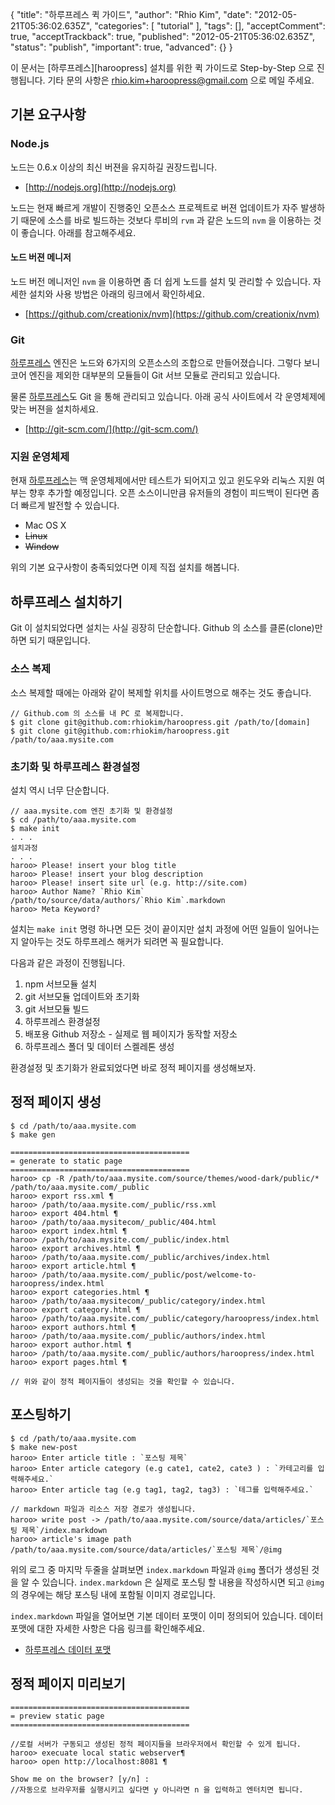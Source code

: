 {
    "title": "하루프레스 퀵 가이드",
    "author": "Rhio Kim",
    "date": "2012-05-21T05:36:02.635Z",
    "categories": [
        "tutorial"
    ],
    "tags": [],
    "acceptComment": true,
    "acceptTrackback": true,
    "published": "2012-05-21T05:36:02.635Z",
    "status": "publish",
    "important": true,
    "advanced": {}
}

이 문서는 [하루프레스][haroopress] 설치를 위한 퀵 가이드로 Step-by-Step 으로 진행됩니다.
기타 문의 사항은 [rhio.kim+haroopress@gmail.com](mailto:rhio.kim+haroopress@gmail.com) 으로 메일 주세요.

## 기본 요구사항

### Node.js
노드는 0.6.x 이상의 최신 버젼을 유지하길 권장드립니다. 

* [http://nodejs.org](http://nodejs.org)

노드는 현재 빠르게 개발이 진행중인 오픈소스 프로젝트로 버젼 업데이트가 자주 발생하기 때문에 소스를 바로 빌드하는 것보다 루비의 `rvm` 과 같은 노드의 `nvm` 을 이용하는 것이 좋습니다. 아래를 참고해주세요.


#### 노드 버젼 메니저
노드 버전 메니저인 `nvm` 을 이용하면 좀 더 쉽게 노드를 설치 및 관리할 수 있습니다. 자세한 설치와 사용 방법은 아래의 링크에서 확인하세요.

* [https://github.com/creationix/nvm](https://github.com/creationix/nvm)

### Git
[하루프레스](haroopress) 엔진은 노드와 6가지의 오픈소스의 조합으로 만들어졌습니다. 그렇다 보니 코어 엔진을 제외한 대부분의 모듈들이 Git 서브 모듈로 관리되고 있습니다.  

물론 [하루프레스](haroopress)도 Git 을 통해 관리되고 있습니다.  아래 공식 사이트에서 각 운영체제에 맞는 버젼을 설치하세요.

* [http://git-scm.com/](http://git-scm.com/)

### 지원 운영체제
현재 [하루프레스](haroopress)는 맥 운영체제에서만 테스트가 되어지고 있고 윈도우와 리눅스 지원 여부는 향후 추가할 예정입니다.  오픈 소스이니만큼 유저들의 경험이 피드백이 된다면 좀더 빠르게 발전할 수 있습니다.

* Mac OS X
* <del>Linux</del>
* <del>Window</del>

위의 기본 요구사항이 충족되었다면 이제 직접 설치를 해봅니다.

## 하루프레스 설치하기
Git 이 설치되었다면 설치는 사실 굉장히 단순합니다. Github 의 소스를 클론(clone)만 하면 되기 때문입니다.

### 소스 복제
소스 복제할 때에는 아래와 같이 복제할 위치를 사이트명으로 해주는 것도 좋습니다.

```
// Github.com 의 소스를 내 PC 로 복제합니다.
$ git clone git@github.com:rhiokim/haroopress.git /path/to/[domain]
$ git clone git@github.com:rhiokim/haroopress.git /path/to/aaa.mysite.com
```

### 초기화 및 하루프레스 환경설정
설치 역시 너무 단순합니다. 

```
// aaa.mysite.com 엔진 초기화 및 환경설정
$ cd /path/to/aaa.mysite.com
$ make init
. . .
설치과정
. . .
haroo> Please! insert your blog title 
haroo> Please! insert your blog description
haroo> Please! insert site url (e.g. http://site.com)
haroo> Author Name? `Rhio Kim`
/path/to/source/data/authors/`Rhio Kim`.markdown
haroo> Meta Keyword?
```
설치는 `make init` 명령 하나면 모든 것이 끝이지만 설치 과정에 어떤 일들이 일어나는지 알아두는 것도 하루프레스 해커가 되려면 꼭 필요합니다. 

다음과 같은 과정이 진행됩니다.

1. npm 서브모듈 설치
2. git 서브모듈 업데이트와 초기화
3. git 서브모듈 빌드
4. 하루프레스 환경설정
5. 배포용 Github 저장소 - 실제로 웹 페이지가 동작할 저장소
6. 하루프레스 폴더 및 데이터 스켈레톤 생성

환경설정 및 초기화가 완료되었다면 바로 정적 페이지를 생성해보자.

## 정적 페이지 생성
```
$ cd /path/to/aaa.mysite.com
$ make gen

========================================
= generate to static page
========================================
haroo> cp -R /path/to/aaa.mysite.com/source/themes/wood-dark/public/* /path/to/aaa.mysite.com/_public
haroo> export rss.xml ¶
haroo> /path/to/aaa.mysite.com/_public/rss.xml
haroo> export 404.html ¶
haroo> /path/to/aaa.mysitecom/_public/404.html
haroo> export index.html ¶
haroo> /path/to/aaa.mysite.com/_public/index.html
haroo> export archives.html ¶
haroo> /path/to/aaa.mysite.com/_public/archives/index.html
haroo> export article.html ¶
haroo> /path/to/aaa.mysite.com/_public/post/welcome-to-haroopress/index.html
haroo> export categories.html ¶
haroo> /path/to/aaa.mysitecom/_public/category/index.html
haroo> export category.html ¶
haroo> /path/to/aaa.mysite.com/_public/category/haroopress/index.html
haroo> export authors.html ¶
haroo> /path/to/aaa.mysite.com/_public/authors/index.html
haroo> export author.html ¶
haroo> /path/to/aaa.mysite.com/_public/authors/haroopress/index.html
haroo> export pages.html ¶

// 위와 같이 정적 페이지들이 생성되는 것을 확인할 수 있습니다.
```

## 포스팅하기
```
$ cd /path/to/aaa.mysite.com
$ make new-post
haroo> Enter article title : `포스팅 제목`
haroo> Enter article category (e.g cate1, cate2, cate3 ) : `카테고리를 입력해주세요.`
haroo> Enter article tag (e.g tag1, tag2, tag3) : `테그를 입력해주세요.`

// markdown 파일과 리소스 저장 경로가 생성됩니다.
haroo> write post -> /path/to/aaa.mysite.com/source/data/articles/`포스팅 제목`/index.markdown
haroo> article's image path /path/to/aaa.mysite.com/source/data/articles/`포스팅 제목`/@img
```
위의 로그 중 마지막 두줄을 살펴보면 `index.markdown` 파일과 `@img` 폴더가 생성된 것을 알 수 있습니다. `index.markdown` 은 실제로 포스팅 할 내용을 작성하시면 되고 `@img` 의 경우에는 해당 포스팅 내에 포함될 이미지 경로입니다.

`index.markdown` 파일을 열어보면 기본 데이터 포맷이 이미 정의되어 있습니다.  데이터 포맷에 대한 자세한 사항은 다음 링크를 확인해주세요.

* [하루프레스 데이터 포맷](/post/haroopress-default-data-format)

## 정적 페이지 미리보기
```
========================================
= preview static page
========================================

//로컬 서버가 구동되고 생성된 정적 페이지들을 브라우저에서 확인할 수 있게 됩니다.
haroo> execuate local static webserver¶
haroo> open http://localhost:8081 ¶

Show me on the browser? [y/n] : 
//자동으로 브라우저를 실행시키고 싶다면 y 아니라면 n 을 입력하고 엔터치면 됩니다.
```